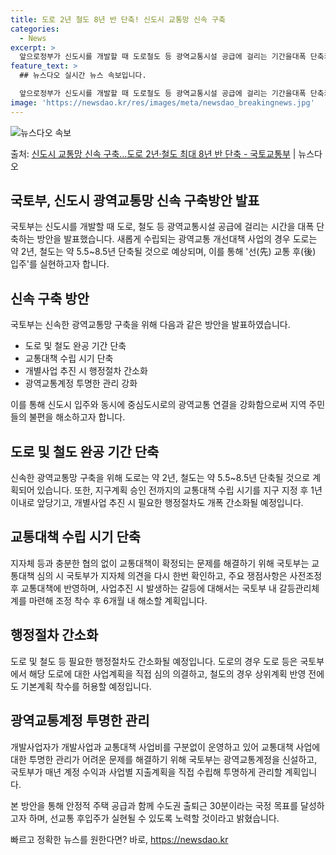 ```yaml
---
title: 도로 2년 철도 8년 반 단축! 신도시 교통망 신속 구축
categories:
  - News
excerpt: >
  앞으로정부가 신도시를 개발할 때 도로철도 등 광역교통시설 공급에 걸리는 기간을대폭 단축키로 했다.2기 신도시…
feature_text: >
  ## 뉴스다오 실시간 뉴스 속보입니다.

  앞으로정부가 신도시를 개발할 때 도로철도 등 광역교통시설 공급에 걸리는 기간을대폭 단축키로 했다.2기 신도시…
image: 'https://newsdao.kr/res/images/meta/newsdao_breakingnews.jpg'
---
```


![뉴스다오 속보](https://newsdao.kr/res/images/meta/newsdao_breakingnews.jpg)

<p>출처: <a href="https://newsdao.kr/2732" rel="dofollow">신도시 교통망 신속 구축…도로 2년·철도 최대 8년 반 단축 - 국토교통부</a> | 뉴스다오</p>

<h2>국토부, 신도시 광역교통망 신속 구축방안 발표</h2>

국토부는 신도시를 개발할 때 도로, 철도 등 광역교통시설 공급에 걸리는 시간을 대폭 단축하는 방안을 발표했습니다. 새롭게 수립되는 광역교통 개선대책 사업의 경우 도로는 약 2년, 철도는 약 5.5~8.5년 단축될 것으로 예상되며, 이를 통해 '선(先) 교통 후(後) 입주'를 실현하고자 합니다.

<h2 data-ke-size="size26">신속 구축 방안</h2>

국토부는 신속한 광역교통망 구축을 위해 다음과 같은 방안을 발표하였습니다.
<ul>
    <li>도로 및 철도 완공 기간 단축</li>
    <li>교통대책 수립 시기 단축</li>
    <li>개별사업 추진 시 행정절차 간소화</li>
    <li>광역교통계정 투명한 관리 강화</li>
</ul>

이를 통해 신도시 입주와 동시에 중심도시로의 광역교통 연결을 강화함으로써 지역 주민들의 불편을 해소하고자 합니다.

<h2 data-ke-size="size26">도로 및 철도 완공 기간 단축</h2>

신속한 광역교통망 구축을 위해 도로는 약 2년, 철도는 약 5.5~8.5년 단축될 것으로 계획되어 있습니다. 또한, 지구계획 승인 전까지의 교통대책 수립 시기를 지구 지정 후 1년 이내로 앞당기고, 개별사업 추진 시 필요한 행정절차도 개폭 간소화될 예정입니다.

<h2 data-ke-size="size26">교통대책 수립 시기 단축</h2>

지자체 등과 충분한 협의 없이 교통대책이 확정되는 문제를 해결하기 위해 국토부는 교통대책 심의 시 국토부가 지자체 의견을 다시 한번 확인하고, 주요 쟁점사항은 사전조정 후 교통대책에 반영하며, 사업추진 시 발생하는 갈등에 대해서는 국토부 내 갈등관리체계를 마련해 조정 착수 후 6개월 내 해소할 계획입니다.

<h2 data-ke-size="size26">행정절차 간소화</h2>

도로 및 철도 등 필요한 행정절차도 간소화될 예정입니다. 도로의 경우 도로 등은 국토부에서 해당 도로에 대한 사업계획을 직접 심의 의결하고, 철도의 경우 상위계획 반영 전에도 기본계획 착수를 허용할 예정입니다.

<h2 data-ke-size="size26">광역교통계정 투명한 관리</h2>

개발사업자가 개발사업과 교통대책 사업비를 구분없이 운영하고 있어 교통대책 사업에 대한 투명한 관리가 어려운 문제를 해결하기 위해 국토부는 광역교통계정을 신설하고, 국토부가 매년 계정 수익과 사업별 지출계획을 직접 수립해 투명하게 관리할 계획입니다.

본 방안을 통해 안정적 주택 공급과 함께 수도권 출퇴근 30분이라는 국정 목표를 달성하고자 하며, 선교통 후입주가 실현될 수 있도록 노력할 것이라고 밝혔습니다. 

빠르고 정확한 뉴스를 원한다면? 바로, <a href="https://newsdao.kr" rel="dofollow">https://newsdao.kr</a>


    
